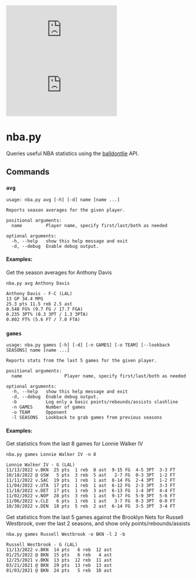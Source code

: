 ![version](https://img.shields.io/github/v/release/ianbrault/nba.py?display_name=tag) ![license](https://img.shields.io/github/license/ianbrault/nba.py)

# nba.py

Queries useful NBA statistics using the [balldontlie](https://www.balldontlie.io/) API.

## Commands

### `avg`

```
usage: nba.py avg [-h] [-d] name [name ...]

Reports season averages for the given player.

positional arguments:
  name         Player name, specify first/last/both as needed

optional arguments:
  -h, --help   show this help message and exit
  -d, --debug  Enable debug output.
```

#### Examples:

Get the season averages for Anthony Davis

```
nba.py avg Anthony Davis
```
```
Anthony Davis - F-C (LAL)
13 GP 34.4 MPG
25.3 pts 11.5 reb 2.5 ast
0.548 FG% (9.7 FG / 17.7 FGA)
0.235 3PT% (0.3 3PT / 1.3 3PTA)
0.802 FT% (5.6 FT / 7.0 FTA)
```

### `games`

```
usage: nba.py games [-h] [-d] [-n GAMES] [-o TEAM] [--lookback SEASONS] name [name ...]

Reports stats from the last 5 games for the given player.

positional arguments:
  name                Player name, specify first/last/both as needed

optional arguments:
  -h, --help   show this help message and exit
  -d, --debug  Enable debug output.
  -b           Log only a basic points/rebounds/assists slashline
  -n GAMES     Number of games
  -o TEAM      Opponent
  -l SEASONS   Lookback to grab games from previous seasons
```

#### Examples:

Get statistics from the last 8 games for Lonnie Walker IV

```
nba.py games Lonnie Walker IV -n 8
```
```
Lonnie Walker IV - G (LAL)
11/13/2022 v.BKN  25 pts  1 reb  0 ast  9-15 FG  4-5 3PT  3-3 FT
10/18/2022 @ GSW   5 pts  3 reb  5 ast   2-7 FG  0-3 3PT  1-2 FT
11/11/2022 v.SAC  19 pts  1 reb  1 ast  8-14 FG  2-4 3PT  1-2 FT
11/04/2022 v.UTA  17 pts  1 reb  1 ast  6-12 FG  2-3 3PT  3-3 FT
11/18/2022 v.DET  17 pts  1 reb  3 ast  6-13 FG  1-4 3PT  4-4 FT
11/02/2022 v.NOP  28 pts  3 reb  1 ast  9-17 FG  5-9 3PT  5-6 FT
11/06/2022 v.CLE   6 pts  1 reb  1 ast   3-7 FG  0-3 3PT  0-0 FT
10/30/2022 v.DEN  18 pts  5 reb  2 ast  6-14 FG  3-5 3PT  3-4 FT
```

Get statistics from the last 5 games against the Brooklyn Nets for Russell
Westbrook, over the last 2 seasons, and show only points/rebounds/assists

```
nba.py games Russell Westbrook -o BKN -l 2 -b
```
```
Russell Westbrook - G (LAL)
11/13/2022 v.BKN  14 pts   6 reb  12 ast
01/25/2022 @ BKN  15 pts   6 reb   4 ast
12/25/2021 v.BKN  13 pts  12 reb  11 ast
03/21/2021 @ BKN  29 pts  13 reb  13 ast
01/03/2021 @ BKN  24 pts   5 reb  10 ast
```